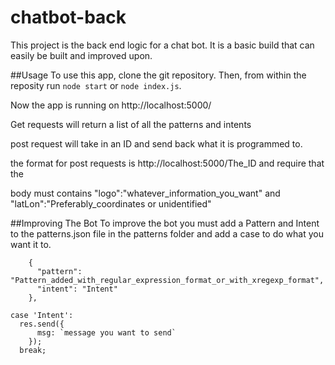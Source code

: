 # chatbot-back
This project is the back end logic for a chat bot. It is a basic build that can easily be built and improved upon.

##Usage
To use this app, clone the git repository. Then, from within the reposity run ```node start``` or ```node index.js```.

Now the app is running on http://localhost:5000/

Get requests will return a list of all the patterns and intents

post request will take in an ID and send back what it is programmed to.

the format for post requests is http://localhost:5000/The_ID and require that the 

body must contains "logo":"whatever_information_you_want" and "latLon":"Preferably_coordinates or unidentified"

##Improving The Bot
To improve the bot you must add a Pattern and Intent to the patterns.json file in the patterns folder and add a case to do what you want it to.
```
    {
      "pattern": "Pattern_added_with_regular_expression_format_or_with_xregexp_format",
      "intent": "Intent"
    },
```
```
case 'Intent':
  res.send({
      msg: `message you want to send`
    });
  break;
```
